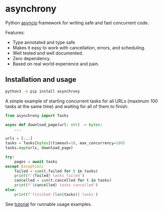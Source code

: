 # asynchrony

Python [asyncio](https://docs.python.org/3/library/asyncio.html) framework for writing safe and fast concurrent code.

Features:

+ Type annotated and type safe
+ Makes it easy to work with cancellation, errors, and scheduling.
+ Well tested and well documented.
+ Zero dependency.
+ Based on real world experience and pain.

## Installation and usage

```bash
python3 -m pip install asynchrony
```

A simple example of starting concurrent tasks for all URLs (maximum 100 tasks at the same time) and waiting for all of them to finish:

```python
from asynchrony import Tasks

async def download_page(url: str) -> bytes:
    ...

urls = [...]
tasks = Tasks[bytes](timeout=10, max_concurrency=100)
tasks.map(urls, download_page)

try:
    pages = await tasks
except Exception:
    failed = sum(t.failed for t in tasks)
    print(f'{failed} tasks failed')
    cancelled = sum(t.cancelled for t in tasks)
    print(f'{cancelled} tasks cancelled')
else:
    print(f'finished {len(tasks)} tasks')
```

See [tutorial](./tutorial) for runnable usage examples.
